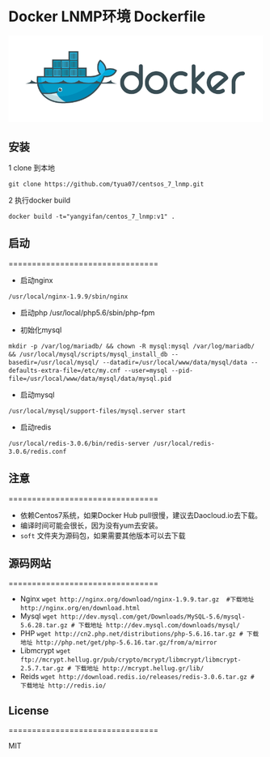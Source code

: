 Docker LNMP环境 Dockerfile
================================


![](https://raw.githubusercontent.com/docker/docker/master/docs/static_files/docker-logo-compressed.png "Docker")

## 安装

1 clone 到本地 
```
git clone https://github.com/tyua07/centsos_7_lnmp.git
``` 

2 执行docker build
```
docker build -t="yangyifan/centos_7_lnmp:v1" .
```


## 启动
================================

* 启动nginx 
```
/usr/local/nginx-1.9.9/sbin/nginx 
```

* 启动php /usr/local/php5.6/sbin/php-fpm 

* 初始化mysql

```
mkdir -p /var/log/mariadb/ && chown -R mysql:mysql /var/log/mariadb/ && /usr/local/mysql/scripts/mysql_install_db --basedir=/usr/local/mysql/ --datadir=/usr/local/www/data/mysql/data --defaults-extra-file=/etc/my.cnf --user=mysql --pid-file=/usr/local/www/data/mysql/data/mysql.pid 
```

* 启动mysql
```
/usr/local/mysql/support-files/mysql.server start
```

* 启动redis
```
/usr/local/redis-3.0.6/bin/redis-server /usr/local/redis-3.0.6/redis.conf
```

## 注意
================================

* 依赖Centos7系统，如果Docker Hub pull很慢，建议去Daocloud.io去下载。
* 编译时间可能会很长，因为没有yum去安装。
* ```soft``` 文件夹为源码包，如果需要其他版本可以去下载

## 源码网站
================================

* Nginx ```wget http://nginx.org/download/nginx-1.9.9.tar.gz  #下载地址 http://nginx.org/en/download.html```
* Mysql ```wget http://dev.mysql.com/get/Downloads/MySQL-5.6/mysql-5.6.28.tar.gz # 下载地址 http://dev.mysql.com/downloads/mysql/```
* PHP ```wget http://cn2.php.net/distributions/php-5.6.16.tar.gz # 下载地址 http://php.net/get/php-5.6.16.tar.gz/from/a/mirror```
* Libmcrypt ```wget ftp://mcrypt.hellug.gr/pub/crypto/mcrypt/libmcrypt/libmcrypt-2.5.7.tar.gz # 下载地址 http://mcrypt.hellug.gr/lib/```
* Reids ```wget http://download.redis.io/releases/redis-3.0.6.tar.gz # 下载地址 http://redis.io/```



## License
================================

MIT 
